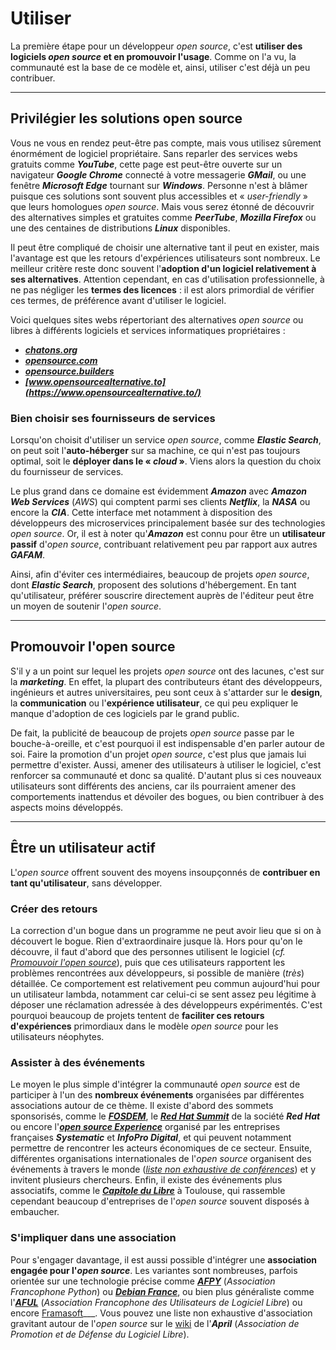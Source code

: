 # Utiliser

La première étape pour un développeur _open source_, c'est __utiliser des logiciels _open source_ et en promouvoir l'usage__. Comme on l'a vu, la communauté est la base de ce modèle et, ainsi, utiliser c'est déjà un peu contribuer.

---

## Privilégier les solutions open source

Vous ne vous en rendez peut-être pas compte, mais vous utilisez sûrement énormément de logiciel propriétaire. Sans reparler des services webs gratuits comme ___YouTube___, cette page est peut-être ouverte sur un navigateur ___Google Chrome___ connecté à votre messagerie ___GMail___, ou une fenêtre ___Microsoft Edge___ tournant sur ___Windows___. Personne n'est à blâmer puisque ces solutions sont souvent plus accessibles et « _user-friendly_ » que leurs homologues _open source_. Mais vous serez étonné de découvrir des alternatives simples et gratuites comme ___PeerTube___, ___Mozilla Firefox___ ou une des centaines de distributions ___Linux___ disponibles.

Il peut être compliqué de choisir une alternative tant il peut en exister, mais l'avantage est que les retours d'expériences utilisateurs sont nombreux. Le meilleur critère reste donc souvent l'__adoption d'un logiciel relativement à ses alternatives__. Attention cependant, en cas d'utilisation professionnelle, à ne pas négliger les __termes des licences__ : il est alors primordial de vérifier ces termes, de préférence avant d'utiliser le logiciel.

Voici quelques sites webs répertoriant des alternatives _open source_ ou libres à différents logiciels et services informatiques propriétaires :

- ___[chatons.org](https://www.chatons.org/search/by-service)___
- ___[opensource.com](https://opensource.com/alternatives)___
- ___[opensource.builders](https://opensource.builders/)___
- ___[www.opensourcealternative.to](https://www.opensourcealternative.to/)___

### Bien choisir ses fournisseurs de services

Lorsqu'on choisit d'utiliser un service _open source_, comme ___Elastic Search___, on peut soit l'__auto-héberger__ sur sa machine, ce qui n'est pas toujours optimal, soit le __déployer dans le « _cloud_ »__. Viens alors la question du choix du fournisseur de services.

Le plus grand dans ce domaine est évidemment ___Amazon___ avec ___Amazon Web Services___ (_AWS_) qui comptent parmi ses clients ___Netflix___, la ___NASA___ ou encore la ___CIA___. Cette interface met notamment à disposition des développeurs des microservices principalement basée sur des technologies _open source_. Or, il est à noter qu'___Amazon___ est connu pour être un __utilisateur passif__ d'_open source_, contribuant relativement peu par rapport aux autres ___GAFAM___.

Ainsi, afin d'éviter ces intermédiaires, beaucoup de projets _open source_, dont ___Elastic Search___, proposent des solutions d'hébergement. En tant qu'utilisateur, préférer souscrire directement auprès de l'éditeur peut être un moyen de soutenir l'_open source_.

---

## Promouvoir l'open source

S'il y a un point sur lequel les projets _open source_ ont des lacunes, c'est sur la ___marketing___. En effet, la plupart des contributeurs étant des développeurs, ingénieurs et autres universitaires, peu sont ceux à s'attarder sur le __design__, la __communication__ ou l'__expérience utilisateur__, ce qui peu expliquer le manque d'adoption de ces logiciels par le grand public.

De fait, la publicité de beaucoup de projets _open source_ passe par le bouche-à-oreille, et c'est pourquoi il est indispensable d'en parler autour de soi. Faire la promotion d'un projet _open source_, c'est plus que jamais lui permettre d'exister. Aussi, amener des utilisateurs à utiliser le logiciel, c'est renforcer sa communauté et donc sa qualité. D'autant plus si ces nouveaux utilisateurs sont différents des anciens, car ils pourraient amener des comportements inattendus et dévoiler des bogues, ou bien contribuer à des aspects moins développés.

---

## Être un utilisateur actif

L'_open source_ offrent souvent des moyens insoupçonnés de __contribuer en tant qu'utilisateur__, sans développer.

### Créer des retours

La correction d'un bogue dans un programme ne peut avoir lieu que si on à découvert le bogue. Rien d'extraordinaire jusque là. Hors pour qu'on le découvre, il faut d'abord que des personnes utilisent le logiciel (_cf. [Promouvoir l'open source](#promouvoir-lopen-source)_), puis que ces utilisateurs rapportent les problèmes rencontrées aux développeurs, si possible de manière (_très_) détaillée. Ce comportement est relativement peu commun aujourd'hui pour un utilisateur lambda, notamment car celui-ci se sent assez peu légitime à déposer une réclamation adressée à des développeurs expérimentés. C'est pourquoi beaucoup de projets tentent de __faciliter ces retours d'expériences__ primordiaux dans le modèle _open source_ pour les utilisateurs néophytes.

### Assister à des événements

Le moyen le plus simple d'intégrer la communauté _open source_ est de participer à l'un des __nombreux événements__ organisées par différentes associations autour de ce thème. Il existe d'abord des sommets sponsorisés, comme le ___[FOSDEM](https://fosdem.org/2023/)___, le ___[Red Hat Summit](https://www.redhat.com/en/summit)___ de la société ___Red Hat___ ou encore l'___[open source Experience](https://www.opensource-experience.com/)___ organisé par les entreprises françaises ___Systematic___ et ___InfoPro Digital___, et qui peuvent notamment permettre de rencontrer les acteurs économiques de ce secteur. Ensuite, différentes organisations internationales de l'_open source_ organisent des événements à travers le monde (_[liste non exhaustive de conférences](https://conferenceindex.org/conferences/open-source)_) et y invitent plusieurs chercheurs. Enfin, il existe des événements plus associatifs, comme le ___[Capitole du Libre](https://capitoledulibre.org/)___ à Toulouse, qui rassemble cependant beaucoup d'entreprises de l'_open source_ souvent disposés à embaucher.

### S'impliquer dans une association

Pour s'engager davantage, il est aussi possible d'intégrer une __association engagée pour l'_open source___. Les variantes sont nombreuses, parfois orientée sur une technologie précise comme ___[AFPY](http://www.afpy.org/)___ (_Association Francophone Python_) ou ___[Debian France](http://france.debian.net/)___, ou bien plus généraliste comme l'___[AFUL](https://aful.org/)___ (_Association Francophone des Utilisateurs de Logiciel Libre_) ou encore [Framasoft](https://framasoft.net/)___. Vous pouvez une liste non exhaustive d'association gravitant autour de l'_open source_ sur le [wiki](https://wiki.april.org/w/Liste_des_associations_du_libre,_projets,_langages,_communaut%C3%A9s) de l'___April___ (_Association de Promotion et de Défense du Logiciel Libre_).
